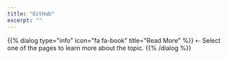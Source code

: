 ```yaml
---
title: "GitHub"
excerpt: ""
---
```

{{% dialog type="info" icon="fa fa-book" title="Read More" %}}
⇠ Select one of the pages to learn more about the topic.
{{% /dialog %}}
